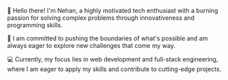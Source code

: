 👋 Hello there! I'm Nehan, a highly motivated tech enthusiast with a burning passion for solving complex problems through innovativeness and programming skills.

🚀 I am committed to pushing the boundaries of what's possible and am always eager to explore new challenges that come my way.

💻 Currently, my focus lies in web development and full-stack engineering, where I am eager to apply my skills and contribute to cutting-edge projects.
